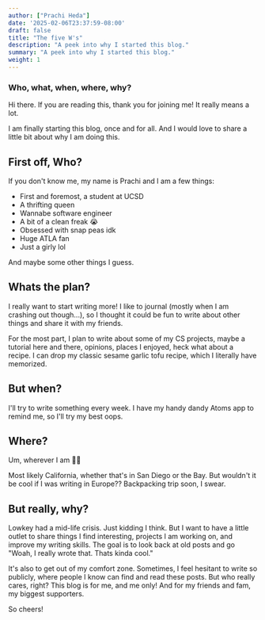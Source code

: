 ```yaml
---
author: ["Prachi Heda"]
date: '2025-02-06T23:37:59-08:00'
draft: false
title: "The five W's"
description: "A peek into why I started this blog."
summary: "A peek into why I started this blog."
weight: 1
---
```


### Who, what, when, where, why?  

Hi there. If you are reading this, thank you for joining me! It really means a lot. 

I am finally starting this blog, once and for all. And I would love to share a little bit about why I am doing this. 

## First off, Who?

If you don't know me, my name is Prachi and I am a few things: 

- First and foremost, a student at UCSD
- A thrifting queen
- Wannabe software engineer
- A bit of a clean freak 😭
- Obsessed with snap peas idk
- Huge ATLA fan
- Just a girly lol

And maybe some other things I guess. 

## Whats the plan?

I really want to start writing more! I like to journal (mostly when I am crashing out though...), so I thought it could be fun to write about other things and share it with my friends. 

For the most part, I plan to write about some of my CS projects, maybe a tutorial here and there, opinions, places I enjoyed, heck what about a recipe. I can drop my classic sesame garlic tofu recipe, which I literally have memorized. 

## But when? 

I'll try to write something every week. I have my handy dandy Atoms app to remind me, so I'll try my best oops. 

## Where? 

Um, wherever I am 🤷‍♀️

Most likely California, whether that's in San Diego or the Bay. But wouldn't it be cool if I was writing in Europe?? Backpacking trip soon, I swear. 

## But really, why?

Lowkey had a mid-life crisis. Just kidding I think. But I want to have a little outlet to share things I find interesting, projects I am working on, and improve my writing skills. The goal is to look back at old posts and go "Woah, I really wrote that. Thats kinda cool."

It's also to get out of my comfort zone. Sometimes, I feel hesitant to write so publicly, where people I know can find and read these posts. But who really cares, right? This blog is for me, and me only! And for my friends and fam, my biggest supporters. 

So cheers! 











 
